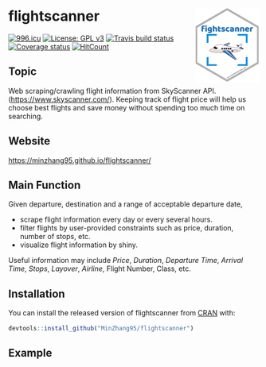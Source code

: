 
# flightscanner <img src='man/figures/logo.png' align="right" height="150" />

[![996.icu](https://img.shields.io/badge/link-996.icu-red.svg)](https://996.icu)
[![License: GPL
v3](https://img.shields.io/badge/License-GPLv3-blue.svg)](https://www.gnu.org/licenses/gpl-3.0)
[![Travis build
status](https://travis-ci.org/MinZhang95/flightscanner.svg?branch=master)](https://travis-ci.org/MinZhang95/flightscanner)
[![Coverage
status](https://codecov.io/gh/MinZhang95/flightscanner/branch/master/graph/badge.svg)](https://codecov.io/github/MinZhang95/flightscanner?branch=master)
[![HitCount](http://hits.dwyl.io/MinZhang95/flightscanner.svg)](http://hits.dwyl.io/MinZhang95/flightscanner)

## Topic

Web scraping/crawling flight information from SkyScanner API.
(<https://www.skyscanner.com/>). Keeping track of flight price will help
us choose best flights and save money without spending too much time on
searching.

## Website

<https://minzhang95.github.io/flightscanner/>

## Main Function

Given departure, destination and a range of acceptable departure date,

  - scrape flight information every day or every several hours.
  - filter flights by user-provided constraints such as price, duration,
    number of stops, etc.
  - visualize flight information by shiny.

Useful information may include *Price*, *Duration*, *Departure Time*,
*Arrival Time*, *Stops*, *Layover*, *Airline*, Flight Number, Class,
etc.

## Installation

You can install the released version of flightscanner from
[CRAN](https://CRAN.R-project.org) with:

``` r
devtools::install_github("MinZhang95/flightscanner")
```

## Example
